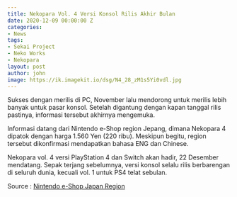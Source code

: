 ```yaml
---
title: Nekopara Vol. 4 Versi Konsol Rilis Akhir Bulan
date: 2020-12-09 00:00:00 Z
categories:
- News
tags:
- Sekai Project
- Neko Works
- Nekopara
layout: post
author: john
image: https://ik.imagekit.io/dsg/N4_28_zM1s5Yi0vdl.jpg
---
```


Sukses dengan merilis di PC, November lalu mendorong untuk merilis lebih banyak untuk pasar konsol. Setelah digantung dengan kapan tanggal rilis pastinya, informasi tersebut akhirnya mengemuka.

Informasi datang dari Nintendo e-Shop region Jepang, dimana Nekopara 4 dipatok dengan harga 1.560 Yen (220 ribu). Meskipun begitu, region tersebut dikonfirmasi mendapatkan bahasa ENG dan Chinese.

Nekopara vol. 4 versi PlayStation 4 dan Switch akan hadir, 22 Desember mendatang. Sepak terjang sebelumnya, versi konsol selalu rilis berbarengan di seluruh dunia, kecuali vol. 1 untuk PS4 telat sebulan.

Source : [Nintendo e-Shop Japan Region](https://store-jp.nintendo.com/list/software/70010000035619.html)